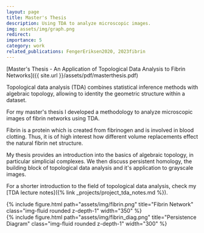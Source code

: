 ```yaml
---
layout: page
title: Master's Thesis
description: Using TDA to analyze microscopic images.
img: assets/img/graph.png
redirect: 
importance: 5
category: work
related_publications: FengerEriksen2020, 2023fibrin
---
```


[Master's Thesis - An Application of Topological Data Analysis to Fibrin Networks]({{ site.url }}/assets/pdf/masterthesis.pdf)

Topological data analysis (TDA) combines statistical inference methods with algebraic topology, allowing to identity the geometric structure within a dataset.

For my master's thesis I developed a methodology to analyze microscopic images of fibrin networks using TDA. 

Fibrin is a protein which is created from fibrinogen and is involved in blood clotting. Thus, it is of high interest how different volume replacements effect the natural fibrin net structure.

My thesis provides an introduction into the basics of algebraic topology, in particular simplicial complexes. We then discuss persistent homology, the building block of topological data analysis and it's application to grayscale images.

For a shorter introduction to the field of topological data analysis, check my [TDA lecture notes]({% link _projects/project_tda_notes.md %}).


<div class="row">
    <div class="col-sm mt-3 mt-md-0">
        {% include figure.html path="assets/img/fibrin.png" title="Fibrin Network" class="img-fluid rounded z-depth-1" width="350" %}
    </div>
    <div class="col-sm mt-3 mt-md-0">
        {% include figure.html path="assets/img/fibrin_diag.png" title="Persistence Diagram" class="img-fluid rounded z-depth-1" width="300" %}
    </div>
</div>
